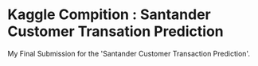 # Kaggle Compition : Santander Customer Transation Prediction
My Final Submission for the 'Santander Customer Transaction Prediction'. 
